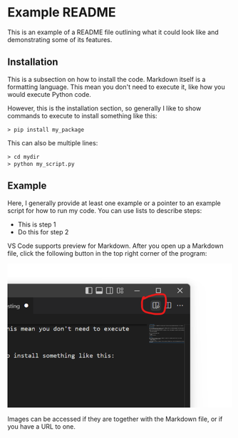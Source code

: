 # Example README

This is an example of a README file outlining what it could look like and demonstrating some of its features. 

## Installation

This is a subsection on how to install the code. Markdown itself is a formatting language. This mean you don't need to execute it, like how you would execute Python code. 

However, this is the installation section, so generally I like to show commands to execute to install something like this:
```
> pip install my_package
```

This can also be multiple lines:
```
> cd mydir
> python my_script.py
```

## Example

Here, I generally provide at least one example or a pointer to an example script for how to run my code. 
You can use lists to describe steps:
  * This is step 1
  * Do this for step 2

VS Code supports preview for Markdown. After you open up a Markdown file, click the following button in the top right corner of the program:

![Where to click for Markdown preview](markdown-preview-button.png)

Images can be accessed if they are together with the Markdown file, or if you have a URL to one. 

